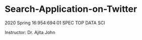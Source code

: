 # Search-Application-on-Twitter

2020 Spring 16:954:694:01 SPEC TOP DATA SCI

Instructor: Dr. Ajita John 
